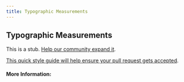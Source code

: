 ```yaml
---
title: Typographic Measurements
---
```


## Typographic Measurements

This is a stub. [Help our community expand it](https://github.com/freecodecamp/guides/tree/master/src/pages/articles/design/typography/typographic-measurements/index.md).

[This quick style guide will help ensure your pull request gets accepted](https://github.com/freeCodeCamp/guides/blob/master/README.md).

<!-- The article goes here, in GitHub-flavored Markdown. Feel free to add YouTube videos, images, and CodePen/JSBin embeds  -->

#### More Information:
<!-- Please add any articles you think might be helpful to read before writing the article -->


